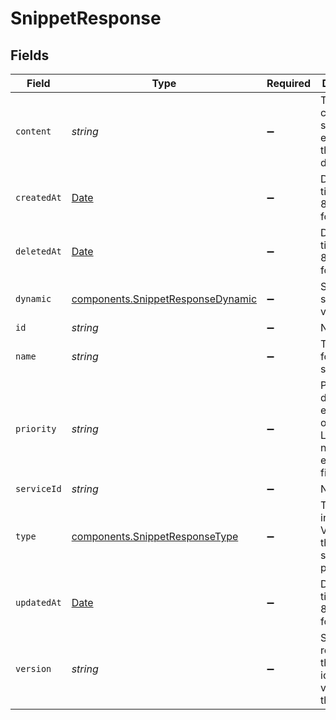 # SnippetResponse


## Fields

| Field                                                                                         | Type                                                                                          | Required                                                                                      | Description                                                                                   | Example                                                                                       |
| --------------------------------------------------------------------------------------------- | --------------------------------------------------------------------------------------------- | --------------------------------------------------------------------------------------------- | --------------------------------------------------------------------------------------------- | --------------------------------------------------------------------------------------------- |
| `content`                                                                                     | *string*                                                                                      | :heavy_minus_sign:                                                                            | The VCL code that specifies exactly what the snippet does.                                    |                                                                                               |
| `createdAt`                                                                                   | [Date](https://developer.mozilla.org/en-US/docs/Web/JavaScript/Reference/Global_Objects/Date) | :heavy_minus_sign:                                                                            | Date and time in ISO 8601 format.                                                             | 2020-04-09 18:14:30 +0000 UTC                                                                 |
| `deletedAt`                                                                                   | [Date](https://developer.mozilla.org/en-US/docs/Web/JavaScript/Reference/Global_Objects/Date) | :heavy_minus_sign:                                                                            | Date and time in ISO 8601 format.                                                             | 2020-04-09 18:14:30 +0000 UTC                                                                 |
| `dynamic`                                                                                     | [components.SnippetResponseDynamic](../../../sdk/models/components/snippetresponsedynamic.md) | :heavy_minus_sign:                                                                            | Sets the snippet version.                                                                     |                                                                                               |
| `id`                                                                                          | *string*                                                                                      | :heavy_minus_sign:                                                                            | N/A                                                                                           | 62Yd1WfiCBPENLloXfXmlO                                                                        |
| `name`                                                                                        | *string*                                                                                      | :heavy_minus_sign:                                                                            | The name for the snippet.                                                                     | test-snippet                                                                                  |
| `priority`                                                                                    | *string*                                                                                      | :heavy_minus_sign:                                                                            | Priority determines execution order. Lower numbers execute first.                             | 10                                                                                            |
| `serviceId`                                                                                   | *string*                                                                                      | :heavy_minus_sign:                                                                            | N/A                                                                                           | SU1Z0isxPaozGVKXdv0eY                                                                         |
| `type`                                                                                        | [components.SnippetResponseType](../../../sdk/models/components/snippetresponsetype.md)       | :heavy_minus_sign:                                                                            | The location in generated VCL where the snippet should be placed.                             |                                                                                               |
| `updatedAt`                                                                                   | [Date](https://developer.mozilla.org/en-US/docs/Web/JavaScript/Reference/Global_Objects/Date) | :heavy_minus_sign:                                                                            | Date and time in ISO 8601 format.                                                             | 2020-04-09 18:14:30 +0000 UTC                                                                 |
| `version`                                                                                     | *string*                                                                                      | :heavy_minus_sign:                                                                            | String representing the number identifying a version of the service.                          |                                                                                               |